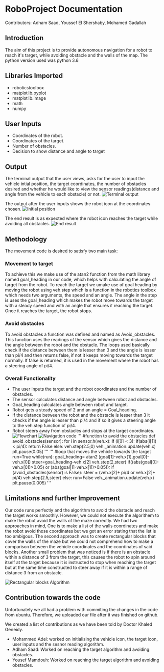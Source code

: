# RoboProject Documentation
Contributors: Adham Saad, Youssef El Shershaby, Mohamed Gadallah
## Introduction
The aim of this project is to provide autonomous navigation for a robot to reach it's target, while avoiding obstacle and the walls of the map. The python version used was python 3.6

## Libraries Imported
- roboticstoolbox
- matplotlib.pyplot
- matplotlib.image
- math
- numpy


## User Inputs
- Coordinates of the robot.
- Coordinates of the target.
- Number of obstacles.
- Decision to show distance and angle to target

## Output
The terminal output that the user views, asks for the user to input the vehicle intial position, the target coordinates, the number of obstacles desired and whether he would like to view the sensor readings(distance and angle from the vehicle to each obstacle) or not.
![Terminal output](Terminaloutput.png)

The output after the user inputs shows the robot icon at the coordinates chosen.
![Initial position](Start.png)

The end result is as expected where the robot icon reaches the target while avoiding all obstacles.
![End result](End.png)

## Methodology
The movement code is desired to satisfy two main task:
### Movement to target
To achieve this we make use of the atan2 function from the math library named goal_heading in our code, which helps with calculating the angle of target from the robot. To reach the target we umake use of goal heading by moving the robot using veh.step which is a function in the robotics toolbox which needs two arguments, the speed and an angle. The angle in the step is uses the goal_heading which makes the robot move towards the target with a steady speed and with an angle that ensures it reaching the target. Once it reaches the target, the robot stops. 
### Avoid obstacles
To avoid obstacles a function was defined and named as Avoid_obstacles. This function uses the readings of the sensor which gives the distance and the angle between the robot and the obstacle. The loops used basically check if the distance between them is lesser than 3 and the angle is lesser than pi/4 and then returns false, if not it keeps moving towards the target normally. If false is returned, it is used in the movement where the robot has a steering angle of pi/4.
### Overall Functionality
- The user inputs the target and the robot coordinates and the number of obstacles.
- The sensor calculates distance and angle between robot and obstacles.
- Goal_heading calculates angle between robot and target.
- Robot gets a steady speed of 2 and an angle = Goal_heading.
- If the distance between the robot and the obstacle is lesser than 3 it checks if the angle is lesser than pi/4 and if so it gives a steering angle to the veh.step function of pi/4.
- Robot steers away from obstacles and stops at the target coordinates.
![Flowchart](Flowchart.png)
![Navigation code](NavCode.png)
'''
#function to avoid the obstacles
def avoid_obstacles(sensor):
  for i in sensor.h(veh.x):
     if (i[0] < 3):
      if(abs(i[1]) < pi/4):
          return False
  else:
    veh.step(2.5,0)
    veh._animation.update(veh.x)
    plt.pause(0.05)
'''
'''
#loop that moves the vehicle towards the target 
run=True
while(run):
  goal_heading= atan2 (goal[1]-veh.x[1],goal[0]-veh.x[0])
  steer=goal_heading-veh.x[2]
  veh.step(2,steer)
  if((abs(goal[0]-veh.x[0])>0.05) or (abs(goal[1]-veh.x[1])>0.05)):
    if (avoid_obstacles(sensor) is False):
     steer = (veh.x[2]+ pi/4 or veh.x[2]+ pi/4)
     veh.step(2.5,steer)
  else:
    run=False
  veh._animation.update(veh.x)
  plt.pause(0.005)
'''

## Limitations and further Improvement
Our code runs perfectly and the algorithm to avoid the obstacle and reach the target works smoothly. However, we could not execute the algorithem to make the robot avoid the walls of the maze correctly. We had two approaches in mind, One is to make a list of the walls coordinates and make the robot avoid those coordinates but we got an error stating that the list is too ambigous. The second approach was to create rectangular blocks that cover the walls of the maze but we could not comprehend how to make a comparison between the vehicle coordinates and the coordinates of said blocks. Another small problem that was noticed is if there is an obstacle within a distance of 3 from the target, this causes the robot to spin around itself at the target because it is instructed to stop when reaching the target but at the same time constructed to steer away if it is within a range of distance 3 from an obstacle.

![Rectangular blocks Algorithm](Rectangles.png)

## Contribution towards the code
Unfortunately we all had a problem with commiting the changes in the code from ubuntu. Therefore, we uploaded our file after it was finished on github.

We created a list of contributions as we have been told by Doctor Khaled Geneidy.

- Mohammed Adel: worked on initialising the vehicle icon, the target icon, user inputs and the sesnor reading algorithm.
- Adham Saad: Worked on reaching the target algorithm and avoiding obstacles.
- Yousef Mamdouh: Worked on reaching the target algorithm and avoiding obstacles.



